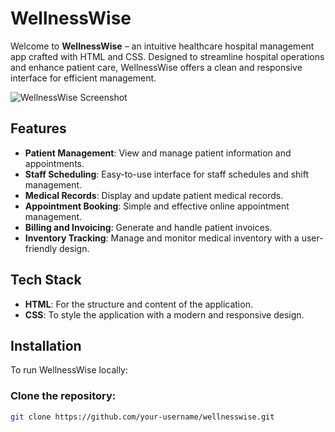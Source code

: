 # **WellnessWise**

Welcome to **WellnessWise** – an intuitive healthcare hospital management app crafted with HTML and CSS. Designed to streamline hospital operations and enhance patient care, WellnessWise offers a clean and responsive interface for efficient management.

![WellnessWise Screenshot](images/wellnesswise_screenshot.png)

## **Features**

- **Patient Management**: View and manage patient information and appointments.
- **Staff Scheduling**: Easy-to-use interface for staff schedules and shift management.
- **Medical Records**: Display and update patient medical records.
- **Appointment Booking**: Simple and effective online appointment management.
- **Billing and Invoicing**: Generate and handle patient invoices.
- **Inventory Tracking**: Manage and monitor medical inventory with a user-friendly design.

## **Tech Stack**

- **HTML**: For the structure and content of the application.
- **CSS**: To style the application with a modern and responsive design.

## **Installation**

To run WellnessWise locally:

### **Clone the repository:**

```sh
git clone https://github.com/your-username/wellnesswise.git
